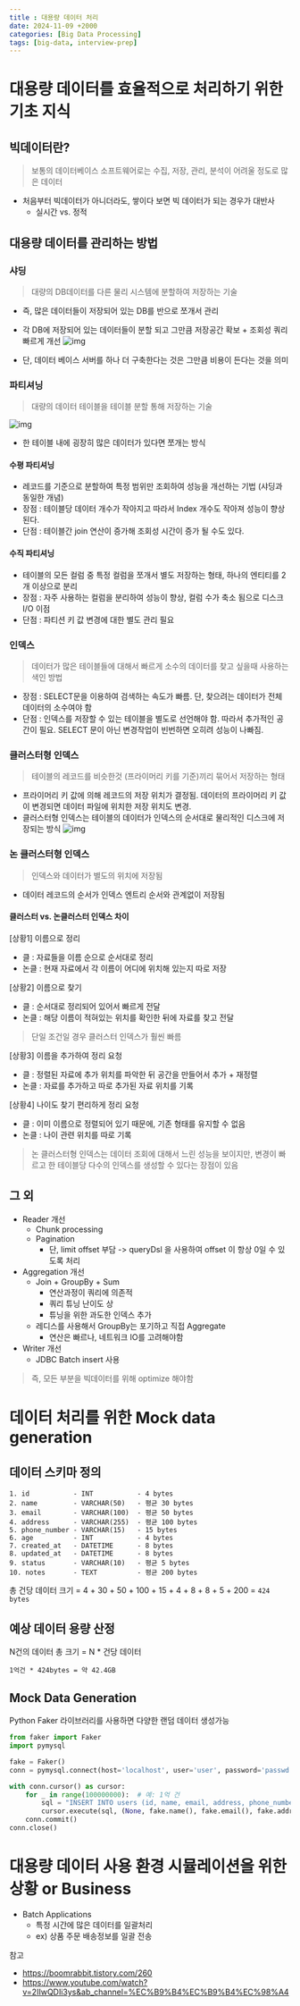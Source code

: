 ```yaml
---
title : 대용량 데이터 처리
date: 2024-11-09 +2000
categories: [Big Data Processing]
tags: [big-data, interview-prep]
---
```


# 대용량 데이터를 효율적으로 처리하기 위한 기초 지식

## 빅데이터란?
> 보통의 데이터베이스 소프트웨어로는 수집, 저장, 관리, 분석이 어려울 정도로 많은 데이터

- 처음부터 빅데이터가 아니더라도, 쌓이다 보면 빅 데이터가 되는 경우가 대반사
  - 실시간 vs. 정적

## 대용량 데이터를 관리하는 방법

### 샤딩
> 대량의 DB데이터를 다른 물리 시스템에 분할하여 저장하는 기술

- 즉, 많은 데이터들이 저장되어 있는 DB를 반으로 쪼개서 관리
- 각 DB에 저장되어 있는 데이터들이 분할 되고 그만큼 저장공간 확보 + 조회성 쿼리 빠르게 개선
![img](/assets/img/big-data/image.png)

- 단, 데이터 베이스 서버를 하나 더 구축한다는 것은 그만큼 비용이 든다는 것을 의미

### 파티셔닝
> 대량의 데이터 테이블을 테이블 분할 통해 저장하는 기술

![img](/assets/img/big-data/image%20copy.png)
- 한 테이블 내에 굉장히 많은 데이터가 있다면 쪼개는 방식

#### 수평 파티셔닝
- 레코드를 기준으로 분할하여 특정 범위만 조회하여 성능을 개선하는 기법 (샤딩과 동일한 개념)
- 장점 : 테이블당 데이터 개수가 작아지고 따라서 Index 개수도 작아져 성능이 향상된다.
- 단점 : 테이블간 join 연산이 증가해 조회성 시간이 증가 될 수도 있다.

#### 수직 파티셔닝
- 테이블의 모든 컬럼 중 특정 컬럼을 쪼개서 별도 저장하는 형태, 하나의 엔티티를 2개 이상으로 분리
- 장점 : 자주 사용하는 컬럼을 분리하여 성능이 향상, 컬럼 수가 축소 됨으로 디스크 I/O 이점
- 단점 : 파티션 키 값 변경에 대한 별도 관리 필요

### 인덱스
> 데이터가 많은 테이블들에 대해서 빠르게 소수의 데이터를 찾고 싶을때 사용하는 색인 방법

- 장점 : SELECT문을 이용하여 검색하는 속도가 빠름. 단, 찾으려는 데이터가 전체 데이터의 소수여야 함
- 단점 : 인덱스를 저장할 수 있는 테이블을 별도로 선언해야 함. 따라서 추가적인 공간이 필요. SELECT 문이 아닌 변경작업이 빈번하면 오히려 성능이 나빠짐.

### 클러스터형 인덱스
> 테이블의 레코드를 비슷한것 (프라이머리 키를 기준)끼리 묶어서 저장하는 형태

- 프라이머리 키 값에 의해 레코드의 저장 위치가 결정됨. 데이터의 프라이머리 키 값이 변경되면 데이터 파일에 위치한 저장 위치도 변경. 
- 클러스터형 인덱스는 테이블의 데이터가 인덱스의 순서대로 물리적인 디스크에 저장되는 방식
![img](/assets/img/big-data/image%20copy%202.png)


### 논 클러스터형 인덱스
> 인덱스와 데이터가 별도의 위치에 저장됨
- 데이터 레코드의 순서가 인덱스 엔트리 순서와 관계없이 저장됨

#### 클러스터 vs. 논클러스터 인덱스 차이
[상황1] 이름으로 정리
- 클 : 자료들을 이름 순으로 순서대로 정리
- 논클 : 현재 자료에서 각 이름이 어디에 위치해 있는지 따로 저장

[상황2] 이름으로 찾기
- 클 : 순서대로 정리되어 있어서 빠르게 전달
- 논클 : 해당 이름이 적혀있는 위치를 확인한 뒤에 자료를 찾고 전달
  
> 단일 조건일 경우 클러스터 인덱스가 훨씬 빠름

[상황3] 이름을 추가하여 정리 요청
- 클 : 정렬된 자료에 추가 위치를 파악한 뒤 공간을 만들어서 추가 + 재정렬
- 논클 : 자료를 추가하고 따로 추가된 자료 위치를 기록

[상황4] 나이도 찾기 편리하게 정리 요청
- 클 : 이미 이름으로 정렬되어 있기 때문에, 기존 형태를 유지할 수 없음
- 논클 : 나이 관련 위치를 따로 기록

> 논 클러스터형 인덱스는 데이터 조회에 대해서 느린 성능을 보이지만, 변경이 빠르고 한 테이블당 다수의 인덱스를 생성할 수 있다는 장점이 있음

## 그 외
- Reader 개선
  - Chunk processing
  - Pagination
    - 단, limit offset 부담 -> queryDsl 을 사용하여 offset 이 항상 0일 수 있도록 처리
- Aggregation 개선
    - Join + GroupBy + Sum
      - 연산과정이 쿼리에 의존적
      - 쿼리 튜닝 난이도 상
      - 튜닝을 위한 과도한 인덱스 추가
    - 레디스를 사용해서 GroupBy는 포기하고 직접 Aggregate
      - 연산은 빠르나, 네트워크 IO를 고려해야함
- Writer 개선
  - JDBC Batch insert 사용

> 즉, 모든 부분을 빅데이터를 위해 optimize 해야함

# 데이터 처리를 위한 Mock data generation
## 데이터 스키마 정의
```
1. id           - INT           - 4 bytes
2. name         - VARCHAR(50)   - 평균 30 bytes
3. email        - VARCHAR(100)  - 평균 50 bytes
4. address      - VARCHAR(255)  - 평균 100 bytes
5. phone_number - VARCHAR(15)   - 15 bytes
6. age          - INT           - 4 bytes
7. created_at   - DATETIME      - 8 bytes
8. updated_at   - DATETIME      - 8 bytes
9. status       - VARCHAR(10)   - 평균 5 bytes
10. notes       - TEXT          - 평균 200 bytes
```
총 건당 데이터 크기 = 4 + 30 + 50 + 100 + 15 + 4 + 8 + 8 + 5 + 200 = ```424 bytes```

## 예상 데이터 용량 산정
N건의 데이터 총 크기 = N * 건당 데이터
```
1억건 * 424bytes = 약 42.4GB
```

## Mock Data Generation
Python Faker 라이브러리를 사용하면 다양한 랜덤 데이터 생성가능
```python
from faker import Faker
import pymysql

fake = Faker()
conn = pymysql.connect(host='localhost', user='user', password='passwd', db='database')

with conn.cursor() as cursor:
    for _ in range(100000000):  # 예: 1억 건
        sql = "INSERT INTO users (id, name, email, address, phone_number, age, created_at, updated_at, status, notes) VALUES (%s, %s, %s, %s, %s, %s, %s, %s, %s, %s)"
        cursor.execute(sql, (None, fake.name(), fake.email(), fake.address(), fake.phone_number(), fake.random_int(min=18, max=90), fake.date_time(), fake.date_time(), fake.random_element(elements=('active', 'inactive')), fake.text()))
    conn.commit()
conn.close()
```


# 대용량 데이터 사용 환경 시뮬레이션을 위한 상황 or Business
- Batch Applications
  - 특정 시간에 많은 데이터를 일괄처리
  - ex) 상품 주문 배송정보를 일괄 전송

참고
- https://boomrabbit.tistory.com/260 
- https://www.youtube.com/watch?v=2IIwQDIi3ys&ab_channel=%EC%B9%B4%EC%B9%B4%EC%98%A4 